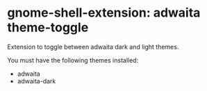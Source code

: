 # gnome-shell-extension: adwaita theme-toggle

Extension to toggle between adwaita dark and light themes.

You must have the following themes installed:
* adwaita
* adwaita-dark
